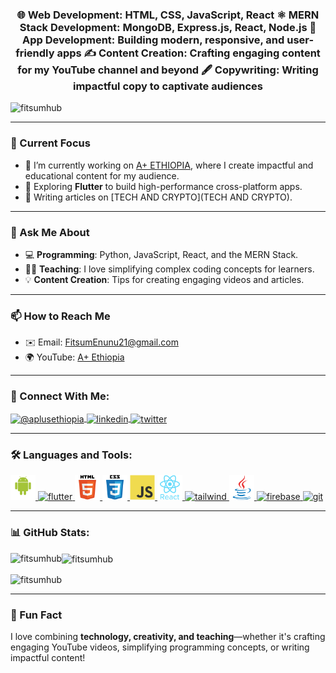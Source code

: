 <h3 align="center">🌐 Web Development: HTML, CSS, JavaScript, React ⚛️ MERN Stack Development: MongoDB, Express.js, React, Node.js 📱 App Development: Building modern, responsive, and user-friendly apps ✍️ Content Creation: Crafting engaging content for my YouTube channel and beyond 🖋️ Copywriting: Writing impactful copy to captivate audiences</h3>

<p align="left"> 
  <img src="https://komarev.com/ghpvc/?username=fitsumhub&label=Profile%20views&color=0e75b6&style=flat" alt="fitsumhub" /> 
</p>

---

### 🔭 Current Focus  
- 🚀 I’m currently working on [A+ ETHIOPIA](https://www.youtube.com/@AplusEthiopia), where I create impactful and educational content for my audience.  
- 🌱 Exploring **Flutter** to build high-performance cross-platform apps.  
- 📝 Writing articles on [TECH AND CRYPTO](TECH AND CRYPTO).  

---

### 💬 Ask Me About  
- 💻 **Programming**: Python, JavaScript, React, and the MERN Stack.  
- 🧑‍🏫 **Teaching**: I love simplifying complex coding concepts for learners.  
- 💡 **Content Creation**: Tips for creating engaging videos and articles.  

---

### 📫 How to Reach Me  
- ✉️ Email: FitsumEnunu21@gmail.com  
- 🌍 YouTube: [A+ Ethiopia](https://www.youtube.com/@AplusEthiopia)  

---

<h3 align="left">🌟 Connect With Me:</h3>
<p align="left">
  <a href="https://www.youtube.com/c/@aplusethiopia" target="blank">
    <img align="center" src="https://raw.githubusercontent.com/rahuldkjain/github-profile-readme-generator/master/src/images/icons/Social/youtube.svg" alt="@aplusethiopia" height="30" width="40" />
  </a>
  <a href="https://www.linkedin.com/in/fitsumhub/" target="blank">
    <img align="center" src="https://cdn.jsdelivr.net/npm/simple-icons@v3/icons/linkedin.svg" alt="linkedin" height="30" width="40" />
  </a>
  <a href="https://twitter.com/yourusername" target="blank">
    <img align="center" src="https://cdn.jsdelivr.net/npm/simple-icons@v3/icons/twitter.svg" alt="twitter" height="30" width="40" />
  </a>
</p>

---

<h3 align="left">🛠️ Languages and Tools:</h3>
<p align="left">
  <a href="https://developer.android.com" target="_blank" rel="noreferrer">
    <img src="https://raw.githubusercontent.com/devicons/devicon/master/icons/android/android-original-wordmark.svg" alt="android" width="40" height="40" />
  </a>
  <a href="https://flutter.dev" target="_blank" rel="noreferrer">
    <img src="https://www.vectorlogo.zone/logos/flutterio/flutterio-icon.svg" alt="flutter" width="40" height="40" />
  </a>
  <a href="https://www.w3schools.com/html/" target="_blank" rel="noreferrer">
    <img src="https://raw.githubusercontent.com/devicons/devicon/master/icons/html5/html5-original-wordmark.svg" alt="html5" width="40" height="40" />
  </a>
  <a href="https://www.w3schools.com/css/" target="_blank" rel="noreferrer">
    <img src="https://raw.githubusercontent.com/devicons/devicon/master/icons/css3/css3-original-wordmark.svg" alt="css3" width="40" height="40" />
  </a>
  <a href="https://developer.mozilla.org/en-US/docs/Web/JavaScript" target="_blank" rel="noreferrer">
    <img src="https://raw.githubusercontent.com/devicons/devicon/master/icons/javascript/javascript-original.svg" alt="javascript" width="40" height="40" />
  </a>
  <a href="https://reactjs.org/" target="_blank" rel="noreferrer">
    <img src="https://raw.githubusercontent.com/devicons/devicon/master/icons/react/react-original-wordmark.svg" alt="react" width="40" height="40" />
  </a>
  <a href="https://tailwindcss.com/" target="_blank" rel="noreferrer">
    <img src="https://www.vectorlogo.zone/logos/tailwindcss/tailwindcss-icon.svg" alt="tailwind" width="40" height="40" />
  </a>
  <a href="https://www.java.com" target="_blank" rel="noreferrer">
    <img src="https://raw.githubusercontent.com/devicons/devicon/master/icons/java/java-original.svg" alt="java" width="40" height="40" />
  </a>
  <a href="https://firebase.google.com/" target="_blank" rel="noreferrer">
    <img src="https://www.vectorlogo.zone/logos/firebase/firebase-icon.svg" alt="firebase" width="40" height="40" />
  </a>
  <a href="https://git-scm.com/" target="_blank" rel="noreferrer">
    <img src="https://www.vectorlogo.zone/logos/git-scm/git-scm-icon.svg" alt="git" width="40" height="40" />
  </a>
</p>

---

<h3 align="left">📊 GitHub Stats:</h3>
<p>
  <img align="left" src="https://github-readme-stats.vercel.app/api/top-langs?username=fitsumhub&show_icons=true&locale=en&layout=compact" alt="fitsumhub" />
</p>
<p>
  <img align="center" src="https://github-readme-stats.vercel.app/api?username=fitsumhub&show_icons=true&locale=en" alt="fitsumhub" />
</p>
<p>
  <img align="center" src="https://github-readme-streak-stats.herokuapp.com/?user=fitsumhub&" alt="fitsumhub" />
</p>

---

### 🌟 Fun Fact  
I love combining **technology, creativity, and teaching**—whether it's crafting engaging YouTube videos, simplifying programming concepts, or writing impactful content!  

